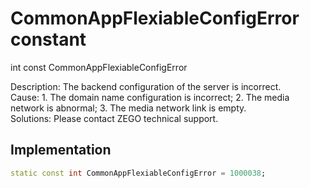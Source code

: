 


# CommonAppFlexiableConfigError constant







int const CommonAppFlexiableConfigError
  




<p>Description: The backend configuration of the server is incorrect. <br>Cause: 1. The domain name configuration is incorrect; 2. The media network is abnormal; 3. The media network link is empty. <br>Solutions: Please contact ZEGO technical support.</p>



## Implementation

```dart
static const int CommonAppFlexiableConfigError = 1000038;
```







